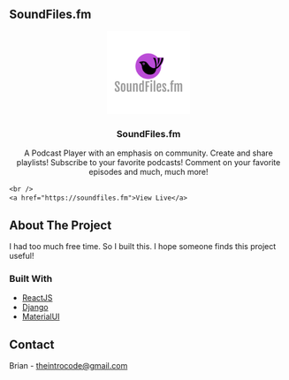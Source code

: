 ## SoundFiles.fm 
<p align="center">
  <a href="soundfiles.fm">
    <img src="/src/assets/img/logo-nobackground-200.png" alt="Logo" width="150" height="150">
  </a>

  <h3 align="center">SoundFiles.fm</h3>

  <p align="center">
    A Podcast Player with an emphasis on community. 
    Create and share playlists! Subscribe to your favorite podcasts!
    Comment on your favorite episodes and much, much more!

    <br />
    <a href="https://soundfiles.fm">View Live</a>
  </p>
</p>


<!-- ABOUT THE PROJECT -->
## About The Project
I had too much free time. So I built this. I hope someone finds this project useful!



### Built With

* [ReactJS](https://reactjs.org)
* [Django](https://www.djangoproject.com/)
* [MaterialUI](https://material-ui.com/)


<!-- CONTACT -->
## Contact

Brian - theintrocode@gmail.com

